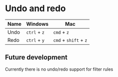 # Undo and redo

| Name | Windows      | Mac                   |
| ---- | ------------ | --------------------- |
| Undo | `ctrl` + `z` | `cmd` + `z`           |
| Redo | `ctrl` + `y` | `cmd` + `shift` + `z` |

## Future development

Currently there is no undo/redo support for filter rules
